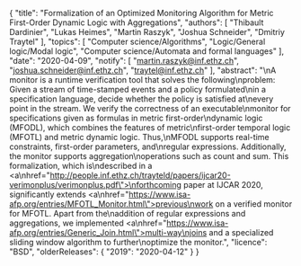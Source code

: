 {
    "title": "Formalization of an Optimized Monitoring Algorithm for Metric First-Order Dynamic Logic with Aggregations",
    "authors": [
        "Thibault Dardinier",
        "Lukas Heimes",
        "Martin Raszyk",
        "Joshua Schneider",
        "Dmitriy Traytel"
    ],
    "topics": [
        "Computer science/Algorithms",
        "Logic/General logic/Modal logic",
        "Computer science/Automata and formal languages"
    ],
    "date": "2020-04-09",
    "notify": [
        "martin.raszyk@inf.ethz.ch",
        "joshua.schneider@inf.ethz.ch",
        "traytel@inf.ethz.ch"
    ],
    "abstract": "\nA monitor is a runtime verification tool that solves the following\nproblem: Given a stream of time-stamped events and a policy formulated\nin a specification language, decide whether the policy is satisfied at\nevery point in the stream. We verify the correctness of an executable\nmonitor for specifications given as formulas in metric first-order\ndynamic logic (MFODL), which combines the features of metric\nfirst-order temporal logic (MFOTL) and metric dynamic logic. Thus,\nMFODL supports real-time constraints, first-order parameters, and\nregular expressions. Additionally, the monitor supports aggregation\noperations such as count and sum. This formalization, which is\ndescribed in a <a\nhref=\"http://people.inf.ethz.ch/trayteld/papers/ijcar20-verimonplus/verimonplus.pdf\">\nforthcoming paper at IJCAR 2020</a>, significantly extends <a\nhref=\"https://www.isa-afp.org/entries/MFOTL_Monitor.html\">previous\nwork on a verified monitor</a> for MFOTL. Apart from the\naddition of regular expressions and aggregations, we implemented <a\nhref=\"https://www.isa-afp.org/entries/Generic_Join.html\">multi-way\njoins</a> and a specialized sliding window algorithm to further\noptimize the monitor.",
    "licence": "BSD",
    "olderReleases": {
        "2019": "2020-04-12"
    }
}